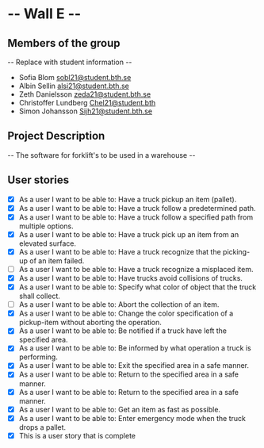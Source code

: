 # -- Wall E --

## Members of the group
-- Replace with student information --
* Sofia Blom sobl21@student.bth.se
* Albin Sellin alsi21@student.bth.se
* Zeth Danielsson zeda21@student.bth.se
* Christoffer Lundberg Chel21@student.bth
* Simon Johansson Sijh21@student.bth.se

## Project Description
-- The software for forklift's to be used in a warehouse --

## User stories

- [X] As a user I want to be able to: Have a truck pickup an item (pallet).
- [X] As a user I want to be able to: Have a truck follow a predetermined path. 
- [X] As a user I want to be able to: Have a truck follow a specified path from multiple options. 
- [X] As a user I want to be able to: Have a truck pick up an item from an elevated surface. 
- [X] As a user I want to be able to: Have a truck recognize that the picking-up of an item failed. 
- [ ] As a user I want to be able to: Have a truck recognize a misplaced item. 
- [X] As a user I want to be able to: Have trucks avoid collisions of trucks. 
- [X] As a user I want to be able to: Specify what color of object that the truck shall collect. 
- [ ] As a user I want to be able to: Abort the collection of an item. 
- [X] As a user I want to be able to: Change the color specification of a pickup-item without aborting the operation. 
- [X] As a user I want to be able to: Be notified if a truck have left the specified area. 
- [X] As a user I want to be able to: Be informed by what operation a truck is performing. 
- [X] As a user I want to be able to: Exit the specified area in a safe manner.
- [X] As a user I want to be able to: Return to the specified area in a safe manner. 
- [X] As a user I want to be able to: Return to the specified area in a safe manner.
- [X] As a user I want to be able to: Get an item as fast as possible.
- [X] As a user I want to be able to: Enter emergency mode when the truck drops a pallet.
- [X] This is a user story that is complete
